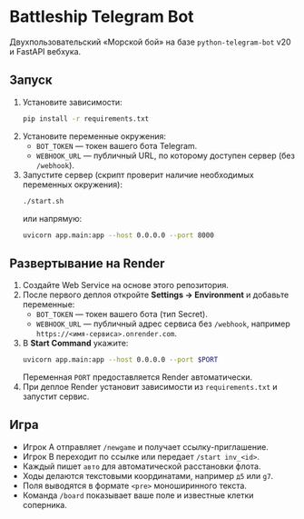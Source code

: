 # Battleship Telegram Bot

Двухпользовательский «Морской бой» на базе `python-telegram-bot` v20 и FastAPI вебхука.

## Запуск

1. Установите зависимости:
   ```bash
   pip install -r requirements.txt
   ```
2. Установите переменные окружения:
   - `BOT_TOKEN` — токен вашего бота Telegram.
   - `WEBHOOK_URL` — публичный URL, по которому доступен сервер (без `/webhook`).
3. Запустите сервер (скрипт проверит наличие необходимых переменных окружения):
   ```bash
   ./start.sh
   ```
   или напрямую:
   ```bash
   uvicorn app.main:app --host 0.0.0.0 --port 8000
   ```

## Развертывание на Render

1. Создайте Web Service на основе этого репозитория.
2. После первого деплоя откройте **Settings → Environment** и добавьте переменные:
   - `BOT_TOKEN` — токен вашего бота (тип Secret).
   - `WEBHOOK_URL` — публичный адрес сервиса без `/webhook`, например `https://<имя-сервиса>.onrender.com`.
3. В **Start Command** укажите:
   ```bash
   uvicorn app.main:app --host 0.0.0.0 --port $PORT
   ```
   Переменная `PORT` предоставляется Render автоматически.
4. При деплое Render установит зависимости из `requirements.txt` и запустит сервис.

## Игра
- Игрок A отправляет `/newgame` и получает ссылку-приглашение.
- Игрок B переходит по ссылке или передает `/start inv_<id>`.
- Каждый пишет `авто` для автоматической расстановки флота.
- Ходы делаются текстовыми координатами, например `д5` или `g7`.
- Поля выводятся в формате `<pre>` моноширинного текста.
- Команда `/board` показывает ваше поле и известные клетки соперника.
